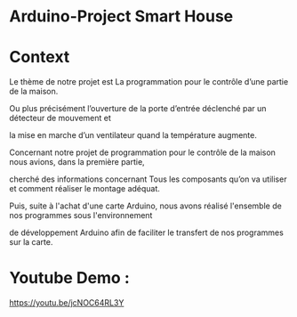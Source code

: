 # Arduino-Project Smart House 

# Context 

Le thème de notre projet est La programmation pour le contrôle d’une partie de la maison.

Ou plus précisément l’ouverture de la porte d’entrée déclenché par un détecteur de mouvement et 

la mise en marche d’un ventilateur quand la température augmente.

Concernant notre projet de programmation pour le contrôle de la maison nous avions, dans la première partie,

 cherché des informations concernant Tous les composants qu’on va utiliser et comment réaliser le montage adéquat.

 Puis, suite à l'achat d'une carte Arduino, nous avons réalisé l'ensemble de nos programmes sous l'environnement 

de développement Arduino afin de faciliter le transfert de nos programmes sur la carte.


# Youtube Demo : 

https://youtu.be/jcNOC64RL3Y
